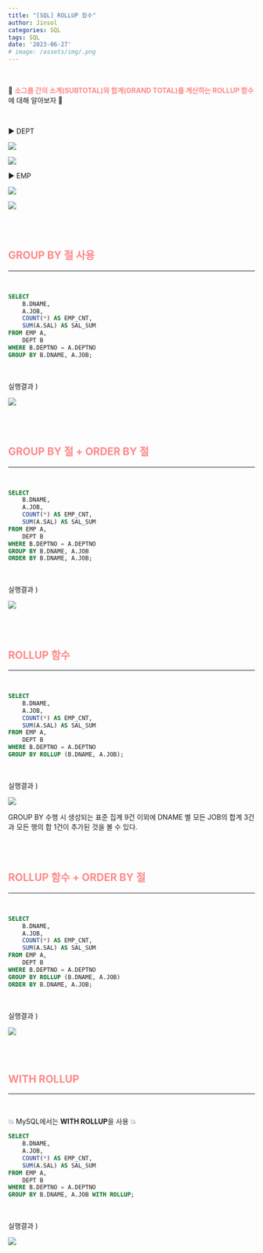 ```yaml
---
title: "[SQL] ROLLUP 함수"
author: Jinsol
categories: SQL
tags: SQL
date: '2023-06-27'
# image: /assets/img/.png
---
```


<br>

 👊 <span style="color:#FF8989">**소그룹 간의 소계(SUBTOTAL)와 합계(GRAND TOTAL)를 계산하는 ROLLUP 함수**</span>에 대해 알아보자 👊

<br>

▶ DEPT

![](/assets/img/ROLLUP_DEPT02.PNG)

![](/assets/img/ROLLUP_DEPT01.PNG)

▶ EMP

![](/assets/img/ROLLUP_EMP01.PNG)

![](/assets/img/ROLLUP_EMP02.PNG)

<br>
<br>

## <span style="color:#FF8989">**GROUP BY 절 사용**</span>
<hr>

<br>

```sql
SELECT 
    B.DNAME,
    A.JOB,
    COUNT(*) AS EMP_CNT,
    SUM(A.SAL) AS SAL_SUM
FROM EMP A,
    DEPT B
WHERE B.DEPTNO = A.DEPTNO
GROUP BY B.DNAME, A.JOB;
```

<br>

실행결과 )

![](/assets/img/ROLLUP_GROUPBY.PNG)

<br>
<br>

## <span style="color:#FF8989">**GROUP BY 절 + ORDER BY 절**</span>
<hr>

<br>

```sql
SELECT 
    B.DNAME,
    A.JOB,
    COUNT(*) AS EMP_CNT,
    SUM(A.SAL) AS SAL_SUM
FROM EMP A,
    DEPT B
WHERE B.DEPTNO = A.DEPTNO
GROUP BY B.DNAME, A.JOB
ORDER BY B.DNAME, A.JOB;
```

<br>

실행결과 )

![](/assets/img/ROLLUP_ORDERBY.PNG)

<br>
<br>

## <span style="color:#FF8989">**ROLLUP 함수**</span>
<hr>

<br>

```sql
SELECT 
    B.DNAME,
    A.JOB,
    COUNT(*) AS EMP_CNT,
    SUM(A.SAL) AS SAL_SUM
FROM EMP A,
    DEPT B
WHERE B.DEPTNO = A.DEPTNO
GROUP BY ROLLUP (B.DNAME, A.JOB);
```

<br>

실행결과 )

![](/assets/img/ROLLUP_ROLLUP.PNG)

GROUP BY 수행 시 생성되는 표준 집계 9건 이외에 DNAME 별 모든 JOB의 합계 3건과 모든 행의 합 1건이 추가된 것을 볼 수 있다.

<br>
<br>

## <span style="color:#FF8989">**ROLLUP 함수 + ORDER BY 절**</span>
<hr>

<br>

```sql
SELECT 
    B.DNAME,
    A.JOB,
    COUNT(*) AS EMP_CNT,
    SUM(A.SAL) AS SAL_SUM
FROM EMP A,
    DEPT B
WHERE B.DEPTNO = A.DEPTNO
GROUP BY ROLLUP (B.DNAME, A.JOB)
ORDER BY B.DNAME, A.JOB;
```

<br>

실행결과 )

![](/assets/img/ROLLUP_ROLLUP_ORDERBY.png)

<br>
<br>

## <span style="color:#FF8989">**WITH ROLLUP**</span>
<hr>

<br>

💥 MySQL에서는 **WITH ROLLUP**을 사용 💥

```sql
SELECT
    B.DNAME,
    A.JOB,
    COUNT(*) AS EMP_CNT,
    SUM(A.SAL) AS SAL_SUM
FROM EMP A,
    DEPT B
WHERE B.DEPTNO = A.DEPTNO
GROUP BY B.DNAME, A.JOB WITH ROLLUP;
```

<br>

실행결과 )

![](/assets/img/ROLLUP_mysql.PNG)
